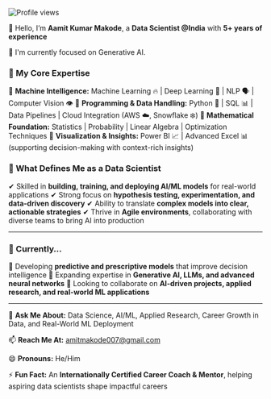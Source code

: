 ![Profile views](https://komarev.com/ghpvc/?username=amitmakode&color=blue&style=flat)


👋 Hello, I’m **Aamit Kumar Makode**, a **Data Scientist @India** with **5+ years of experience** 

🔭 I'm currently focused on Generative AI.

### 🌟 My Core Expertise
🔹 **Machine Intelligence:** Machine Learning 🔥 | Deep Learning 🧠 | NLP 🗣️ | Computer Vision 👁️
🔹 **Programming & Data Handling:** Python 🐍 | SQL 📊 | Data Pipelines | Cloud Integration (AWS ☁️, Snowflake ❄️)
🔹 **Mathematical Foundation:** Statistics | Probability | Linear Algebra | Optimization Techniques
🔹 **Visualization & Insights:** Power BI 📈 | Advanced Excel 📊 (supporting decision-making with context-rich insights)

### 🚀 What Defines Me as a Data Scientist
✔ Skilled in **building, training, and deploying AI/ML models** for real-world applications
✔ Strong focus on **hypothesis testing, experimentation, and data-driven discovery**
✔ Ability to translate **complex models into clear, actionable strategies**
✔ Thrive in **Agile environments**, collaborating with diverse teams to bring AI into production

---

### 🔎 Currently…

🔭 Developing **predictive and prescriptive models** that improve decision intelligence
🌱 Expanding expertise in **Generative AI, LLMs, and advanced neural networks**
👯 Looking to collaborate on **AI-driven projects, applied research, and real-world ML applications**

---

💬 **Ask Me About:** Data Science, AI/ML, Applied Research, Career Growth in Data, and Real-World ML Deployment

📫 **Reach Me At:** [amitmakode007@gmail.com](mailto:amitmakode007@gmail.com)

😄 **Pronouns:** He/Him

⚡ **Fun Fact:** An **Internationally Certified Career Coach & Mentor**, helping aspiring data scientists shape impactful careers




